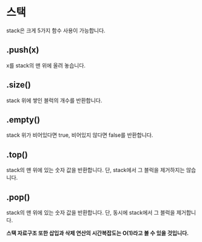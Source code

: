 스택
=======

stack은 크게 5가지 함수 사용이 가능합니다.  

.push(x)
-----
x를 stack의 맨 위에 올려 놓습니다.  


.size()
-----
stack 위에 쌓인 블럭의 개수를 반환합니다.  


.empty()
-----
stack 위가 비어있다면 true, 비어있지 않다면 false를 반환합니다.  


.top()
----
stack의 맨 위에 있는 숫자 값을 반환합니다. 단, stack에서 그 블럭을 제거하지는 않습니다.  


.pop()
--
stack의 맨 위에 있는 숫자 값을 반환합니다. 단, 동시에 stack에서 그 블럭을 제거합니다.  




 

**스택 자료구조 또한 삽입과 삭제 연산의 시간복잡도는 O(1)라고 볼 수 있을 것입니다.**







